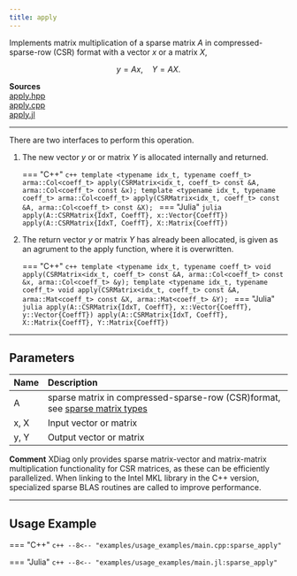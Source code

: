 ```yaml
---
title: apply
---
```


Implements matrix multiplication of a sparse matrix $A$ in compressed-sparse-row (CSR) format with a vector $x$ or a matrix $X$,

$$ y = Ax, \quad Y = AX. $$

**Sources**<br>
[apply.hpp](https://github.com/awietek/xdiag/blob/main/xdiag/algebra/sparse/apply.hpp)<br>
[apply.cpp](https://github.com/awietek/xdiag/blob/main/xdiag/algebra/sparse/apply.cpp)<br>
[apply.jl](https://github.com/awietek/XDiag.jl/blob/main/src/algebra/sparse/apply.jl)

--- 

There are two interfaces to perform this operation.

1. The new vector $y$ or or matrix $Y$ is allocated internally and returned.

	=== "C++"
		```c++
		template <typename idx_t, typename coeff_t>
		arma::Col<coeff_t> apply(CSRMatrix<idx_t, coeff_t> const &A, arma::Col<coeff_t> const &x);
		template <typename idx_t, typename coeff_t>
		arma::Col<coeff_t> apply(CSRMatrix<idx_t, coeff_t> const &A, arma::Col<coeff_t> const &X);
		```
	=== "Julia"
		```julia
		apply(A::CSRMatrix{IdxT, CoeffT}, x::Vector{CoeffT})
		apply(A::CSRMatrix{IdxT, CoeffT}, X::Matrix{CoeffT})
		```

2. The return vector $y$ or matrix $Y$ has already been allocated, is given as an agrument to the apply function, where it is overwritten.

	=== "C++"
		```c++
		template <typename idx_t, typename coeff_t>
		void apply(CSRMatrix<idx_t, coeff_t> const &A,
                     arma::Col<coeff_t> const &x,
                     arma::Col<coeff_t> &y);
		template <typename idx_t, typename coeff_t>
		void apply(CSRMatrix<idx_t, coeff_t> const &A,
                     arma::Mat<coeff_t> const &X,
                     arma::Mat<coeff_t> &Y);
		```
	=== "Julia"
		```julia
		apply(A::CSRMatrix{IdxT, CoeffT}, x::Vector{CoeffT}, y::Vector{CoeffT})
		apply(A::CSRMatrix{IdxT, CoeffT}, X::Matrix{CoeffT}, Y::Matrix{CoeffT})
		```
---

## Parameters

| Name | Description                                                                                           |
|:-----|:------------------------------------------------------------------------------------------------------|
| A    | sparse matrix in compressed-sparse-row (CSR)format, see [sparse matrix types](sparse_matrix_types.md) |
| x, X | Input vector or matrix                                                                                |
| y, Y | Output vector or matrix                                                                               |

**Comment** XDiag only provides sparse matrix-vector and matrix-matrix multiplication functionality for CSR matrices, as these can be efficiently parallelized. When linking to the Intel MKL library in the C++ version, specialized sparse BLAS routines are called to improve performance.

---

## Usage Example

=== "C++"
	```c++
	--8<-- "examples/usage_examples/main.cpp:sparse_apply"
	```

=== "Julia"
	```c++
	--8<-- "examples/usage_examples/main.jl:sparse_apply"
	```
